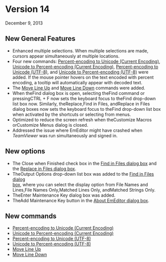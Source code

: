 # Version 14

December 9, 2013

## New General Features

- Enhanced multiple selections. When multiple selections are made, cursors appear simultaneously at multiple locations.
- Four new commands: [Percent-encoding to Unicode (Current Encoding)](../cmd/edit/decode_percent),
[Unicode to Percent-encoding (Current Encoding)](../cmd/edit/encode_percent),
[Percent-encoding to Unicode (UTF-8)](../cmd/edit/decode_percent_utf8), and
[Unicode to Percent-encoding (UTF-8)](../cmd/edit/encode_percent_utf8) were added. If the mouse pointer hovers on the text
encoded with percent encoding, a tooltip will automatically appear with decoded text.
- The [Move Line Up](../cmd/edit/move_line_up) and
[Move Line Down](../cmd/edit/move_line_down) commands were added.
- When theFind dialog box is open, selecting theFind command or pressingCTRL + F now sets the keyboard focus to theFind
drop-down list box now. Similarly, theReplace,Find in Files, andReplace in Files dialog boxes now sets the keyboard focus to theFind
drop-down list box when activated by the shortcuts or selecting from menus.
- Optimized to reduce the screen refresh when theCustomize Macros orCustomize Menus dialog is closed.
- Addressed the issue where EmEditor might have crashed when _TeamViewer_ was run simultaneously and signed in.

## New options

- The
Close when Finished check box in the [Find in Files dialog box](../dlg/find_in_files/index) and the
[Replace in Files dialog box](../dlg/replace_in_files/index).
- TheOutput Options drop-down list box was added to the [Find in Files dialog \
box](../dlg/find_in_files/index), where you can select the display option from
File Names and Lines,File Names Only,Matched Lines Only, andMatched Strings Only.
- TheEnter Maintenance Key dialog box was added.
- TheAdd Maintenance Key button in the [About EmEditor dialog box](../dlg/about/index).

## New commands

- [Percent-encoding to Unicode (Current Encoding)](../cmd/edit/decode_percent)
- [Unicode to Percent-encoding (Current Encoding)](../cmd/edit/encode_percent)
- [Percent-encoding to Unicode (UTF-8)](../cmd/edit/decode_percent_utf8)
- [Unicode to Percent-encoding (UTF-8)](../cmd/edit/encode_percent_utf8)
- [Move Line Up](../cmd/edit/move_line_up)
- [Move Line Down](../cmd/edit/move_line_down)
